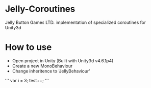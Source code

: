 # Jelly-Coroutines
Jelly Button Games LTD. implementation of specialized coroutines for Unity3d

# How to use
* Open project in Unity (Built with Unity3d v4.6.1p4)
* Create a new MonoBehaviour
* Change inheritence to 'JellyBehaviour'

'''
var i = 3;
test++;
'''